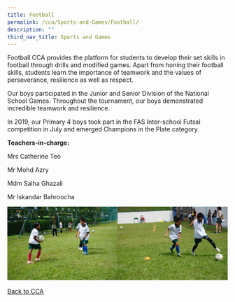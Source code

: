 ```yaml
---
title: Football
permalink: /cca/Sports-and-Games/Football/
description: ""
third_nav_title: Sports and Games
---
```

Football CCA provides the platform for students to develop their set skills in football through drills and modified games. Apart from honing their football skills, students learn the importance of teamwork and the values of perseverance, resilience as well as respect.

  

Our boys participated in the Junior and Senior Division of the National School Games. Throughout the tournament, our boys demonstrated incredible teamwork and resilience.

  

In 2019, our Primary 4 boys took part in the FAS Inter-school Futsal competition in July and emerged Champions in the Plate category.

  

**Teachers-in-charge:**

  

Mrs Catherine Teo

Mr Mohd Azry

Mdm Salha Ghazali

Mr Iskandar Bahroocha

<img src="/images/DSC09512.jpeg" 
     style="width:50%;float:left"><img src="/images/DSC09513.jpeg" 
     style="width:50%">
		 
[Back to CCA](/caps-experience/Social-Moral-Emotional/Co-Curricular-Activities-CCA/)